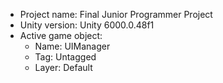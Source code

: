<!-- UNITY CODE ASSIST INSTRUCTIONS START -->
- Project name: Final Junior Programmer Project
- Unity version: Unity 6000.0.48f1
- Active game object:
  - Name: UIManager
  - Tag: Untagged
  - Layer: Default
<!-- UNITY CODE ASSIST INSTRUCTIONS END -->